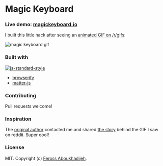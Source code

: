 # Magic Keyboard

### Live demo: [magickeyboard.io](http://magickeyboard.io)

I built this little hack after seeing an [animated GIF on /r/gifs](https://www.reddit.com/r/gifs/comments/3t5ssx/magic_keyboard/):

![magic keyboard gif](static/magic-keyboard.gif)

### Built with

[![js-standard-style](https://cdn.rawgit.com/feross/standard/master/badge.svg)](https://github.com/feross/standard)

- [browserify](http://browserify.org/)
- [matter-js](http://brm.io/matter-js/)

### Contributing

Pull requests welcome!

### Inspiration

The [original author](http://philippedubost.com/) contacted me and shared [the story](http://keybright.net/story.html) behind the GIF I saw on reddit. Super cool!

### License

MIT. Copyright (c) [Feross Aboukhadijeh](http://feross.org).
